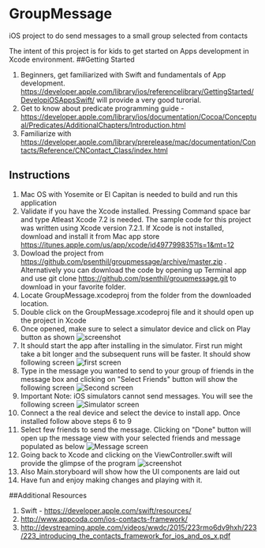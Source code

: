 # GroupMessage
iOS project to do send messages to a small group selected from contacts

The intent of this project is for kids to get started on Apps development in Xcode environment. 
##Getting Started
1. Beginners, get familiarized with Swift and fundamentals of App development.  https://developer.apple.com/library/ios/referencelibrary/GettingStarted/DevelopiOSAppsSwift/ will provide a very good turorial. 
2. Get to know about predicate programming guide - https://developer.apple.com/library/ios/documentation/Cocoa/Conceptual/Predicates/AdditionalChapters/Introduction.html
3. Familiarize with https://developer.apple.com/library/prerelease/mac/documentation/Contacts/Reference/CNContact_Class/index.html

## Instructions
1. Mac OS with Yosemite or El Capitan is needed to build and run this application
2. Validate if you have the Xcode installed. Pressing Command space bar and type  Atleast Xcode 7.2 is needed. The sample code for this project was written using Xcode version 7.2.1.  If Xcode is not installed, download and install it from Mac app store https://itunes.apple.com/us/app/xcode/id497799835?ls=1&mt=12 
3. Dowload the project from https://github.com/psenthil/groupmessage/archive/master.zip . Alternatively you can download the code by opening up Terminal app and use git clone  https://github.com/psenthil/groupmessage.git to download in your favorite folder. 
4. Locate GroupMessage.xcodeproj from the folder from the downloaded location.
5. Double click on the GroupMessage.xcodeproj file and it should open up the project in Xcode
6. Once opened, make sure to select a simulator device and click on Play button  as shown ![screenshot](https://github.com/psenthil/groupmessage/blob/master/xcode_project_view.png)
7. It should start the app after installing in the simulator. First run might take a bit longer and the subsequent runs will be faster. It should show following screen
 ![first screen](https://github.com/psenthil/groupmessage/blob/master/screen1.png)
8. Type in the message you wanted to send to your group of friends in the message box and clicking  on "Select Friends" button will show the following screen ![Second screen](https://github.com/psenthil/groupmessage/blob/master/selection.png)
9. Important Note: iOS simulators cannot send messages. You will see the following screen ![Simulator screen](https://github.com/psenthil/groupmessage/blob/master/error.png) 
10. Connect a  the real device and select the device to install app. Once installed follow above steps 6 to 9
10. Select few friends to send the message. Clicking on "Done" button will open up the message view with your selected friends and message populated as below ![Message screen](https://github.com/psenthil/groupmessage/blob/master/message.png)
11. Going back to Xcode and clicking on the ViewController.swift will provide the glimpse of the program ![screenshot](https://github.com/psenthil/groupmessage/blob/master/program.png)
12. Also Main.storyboard will show how the UI components are laid out
13. Have fun and enjoy making changes and playing with it. 

##Additional Resources
1. Swift - https://developer.apple.com/swift/resources/
2. http://www.appcoda.com/ios-contacts-framework/
3. http://devstreaming.apple.com/videos/wwdc/2015/223rmo6dv9hxh/223/223_introducing_the_contacts_framework_for_ios_and_os_x.pdf

